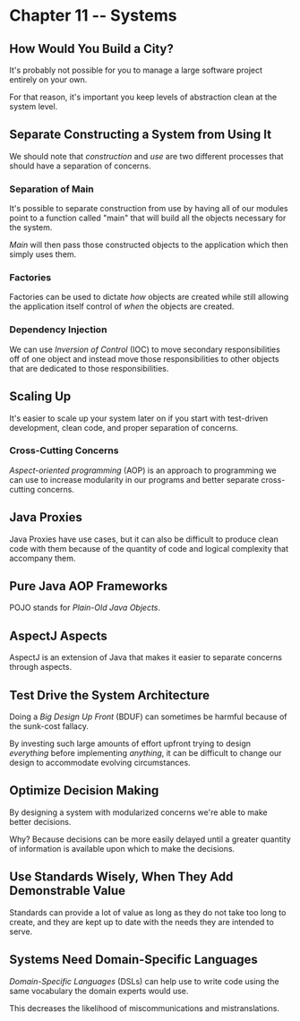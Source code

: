 # Chapter 11 -- Systems

## How Would You Build a City?

It's probably not possible for you to manage a large software project entirely on your own.

For that reason, it's important you keep levels of abstraction clean at the system level.

## Separate Constructing a System from Using It

We should note that _construction_ and _use_ are two different processes that should have a separation of concerns.

### Separation of Main

It's possible to separate construction from use by having all of our modules point to a function called "main" that will build all the objects necessary for the system.

_Main_ will then pass those constructed objects to the application which then simply uses them.

### Factories

Factories can be used to dictate _how_ objects are created while still allowing the application itself control of _when_ the objects are created.

### Dependency Injection

We can use _Inversion of Control_ (IOC) to move secondary responsibilities off of one object and instead move those responsibilities to other objects that are dedicated to those responsibilities.

## Scaling Up

It's easier to scale up your system later on if you start with test-driven development, clean code, and proper separation of concerns.

### Cross-Cutting Concerns

_Aspect-oriented programming_ (AOP) is an approach to programming we can use to increase modularity in our programs and better separate cross-cutting concerns.

## Java Proxies

Java Proxies have use cases, but it can also be difficult to produce clean code with them because of the quantity of code and logical complexity that accompany them.

## Pure Java AOP Frameworks

POJO stands for _Plain-Old Java Objects_.

## AspectJ Aspects

AspectJ is an extension of Java that makes it easier to separate concerns through aspects.

## Test Drive the System Architecture

Doing a _Big Design Up Front_ (BDUF) can sometimes be harmful because of the sunk-cost fallacy.

By investing such large amounts of effort upfront trying to design _everything_ before implementing _anything_, it can be difficult to change our design to accommodate evolving circumstances.

## Optimize Decision Making

By designing a system with modularized concerns we're able to make better decisions.

Why? Because decisions can be more easily delayed until a greater quantity of information is available upon which to make the decisions.

## Use Standards Wisely, When They Add Demonstrable Value

Standards can provide a lot of value as long as they do not take too long to create, and they are kept up to date with the needs they are intended to serve.

## Systems Need Domain-Specific Languages

_Domain-Specific Languages_ (DSLs) can help use to write code using the same vocabulary the domain experts would use.

This decreases the likelihood of miscommunications and mistranslations.
